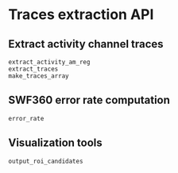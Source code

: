 # Traces extraction API

## Extract activity channel traces
```@docs
extract_activity_am_reg
extract_traces
make_traces_array
```

## SWF360 error rate computation
```@docs
error_rate
```

## Visualization tools
```@docs
output_roi_candidates
```
